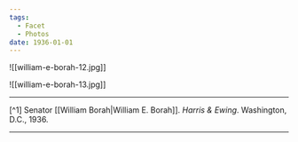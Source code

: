 ```yaml
---
tags:
  - Facet
  - Photos
date: 1936-01-01
---
```

![[william-e-borah-12.jpg]]

![[william-e-borah-13.jpg]]

---

[^1] Senator [[William Borah|William E. Borah]]. *Harris & Ewing*. Washington, D.C., 1936.

---

